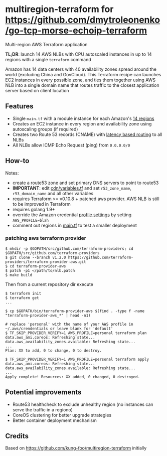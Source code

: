 # multiregion-terraform for https://github.com/dmytroleonenko/go-tcp-morse-echoip-terraform
Multi-region AWS Terraform application

**TL;DR**: launch 14 AWS NLBs with CPU autoscaled instances in up to 14 regions with a single `terraform` command

Amazon has 14 data centers with 40 availability zones spread around the world (excluding China and GovCloud). This Terraform recipe can launches EC2 instances in every possible zone, and ties them together using AWS NLB into a single domain name that routes traffic to the closest application server based on client location

## Features

* Single `main.tf` with a module instance for each Amazon's [14 regions][1]
* Creates an EC2 instance in every region and availability zone using autoscaling groups (if required)
* Creates two Route 53 records (CNAME) with [latency based routing][2] to all NLBs
* All NLBs allow ICMP Echo Request (ping) from `0.0.0.0/0`

## How-to

Notes:

* create a route53 zone and set primary DNS servers to point to route53
* **IMPORTANT**: edit [cdn/variables.tf](cdn/variables.tf) and set `r53_zone_name`, `r53_domain_name` and all other variables
* requires Terraform >= v0.10.8 + patched aws provider. AWS NLB is still to be improved in Terraform
* requires golang 1.9+
* override the Amazon credential [profile settings][3] by setting `AWS_PROFILE=blah`
* comment out regions in [main.tf](main.tf) to test a smaller deployment

### patching aws terraform provider

```
$ mkdir -p $GOPATH/src/github.com/terraform-providers; cd $GOPATH/src/github.com/terraform-providers
$ git clone --branch v1.2.0 https://github.com/terraform-providers/terraform-provider-aws.git
$ cd terraform-provider-aws
$ patch -p1 </path/to/nlb.patch
$ make build
```
Then from a current repository dir execute

```
$ terraform init
$ terraform get
...

$ cp $GOPATH/bin/terraform-provider-aws $(find . -type f -name "terraform-provider-aws_*" | head -n1)

# replace 'personal' with the name of your AWS profile in ~/.aws/crendentials or leave blank for 'default'
$ TF_SKIP_PROVIDER_VERIFY=1 AWS_PROFILE=personal terraform plan
data.aws_ami.coreos: Refreshing state...
data.aws_availability_zones.available: Refreshing state...
...
Plan: XX to add, 0 to change, 0 to destroy.

$ TF_SKIP_PROVIDER_VERIFY=1 AWS_PROFILE=personal terraform apply
data.aws_ami.coreos: Refreshing state...
data.aws_availability_zones.available: Refreshing state...
...
Apply complete! Resources: XX added, 0 changed, 0 destroyed.
```

## Potential improvements
* Route53 healthcheck to exclude unhealthy region (no instances can serve the traffic in a regiono)
* CoreOS clustering for better upgrade strategies
* Better container deployment mechanism

## Credits
Based on https://github.com/kung-foo/multiregion-terraform initially

[1]: https://docs.aws.amazon.com/AWSEC2/latest/UserGuide/using-regions-availability-zones.html#concepts-available-regions
[2]: https://docs.aws.amazon.com/Route53/latest/DeveloperGuide/routing-policy.html#routing-policy-latency
[3]: https://www.terraform.io/docs/providers/aws/#shared-credentials-file
